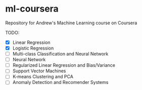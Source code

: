 # ml-coursera
Repository for Andrew's Machine Learning course on Coursera

TODO:
  - [x] Linear Regression
  - [x] Logistic Regression
  - [ ] Multi-class Classification and Neural Network
  - [ ] Neural Network
  - [ ] Regularized Linear Regression and Bias/Variance
  - [ ] Support Vector Machines
  - [ ] K-means Clustering and PCA
  - [ ] Anomaly Detection and Recomender Systems

